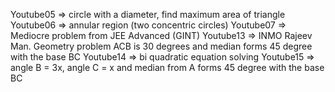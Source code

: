 Youtube05 => circle with a diameter, find maximum area of triangle
Youtube06 => annular region (two concentric circles)
Youtube07 => Mediocre problem from JEE Advanced (GINT)
Youtube13 => INMO Rajeev Man. Geometry problem ACB is 30 degrees and median forms 45 degree with the base BC
Youtube14 => bi quadratic equation solving
Youtube15 => angle B = 3x, angle C = x and median from A forms 45 degree with the base BC
